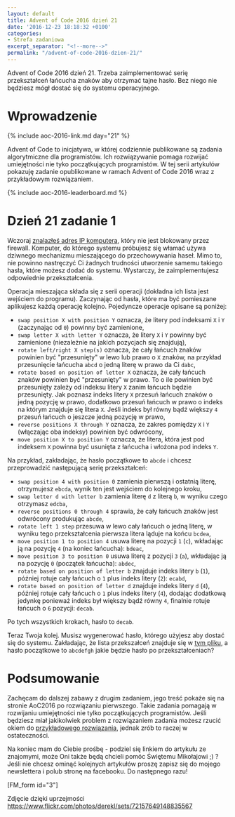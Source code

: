 ```yaml
---
layout: default
title: Advent of Code 2016 dzień 21
date: '2016-12-23 18:18:32 +0100'
categories:
- Strefa zadaniowa
excerpt_separator: "<!--more-->"
permalink: "/advent-of-code-2016-dzien-21/"
---
```

Advent of Code 2016 dzień 21. Trzeba zaimplementować serię przekształceń łańcucha znaków aby otrzymać tajne hasło. Bez niego nie będziesz mógł dostać się do systemu operacyjnego.

# Wprowadzenie
  
{% include aoc-2016-link.md day="21" %}

Advent of Code to inicjatywa, w której codziennie publikowane są zadania algorytmiczne dla programistów. Ich rozwiązywanie pomaga rozwijać umiejętności nie tyko początkujących programistów. W tej serii artykułów pokazuję zadanie opublikowane w ramach Advent of Code 2016 wraz z przykładowym rozwiązaniem.

{% include aoc-2016-leaderboard.md %}

# Dzień 21 zadanie 1
  
Wczoraj [znalazłeś adres IP komputera](http://www.samouczekprogramisty.pl/advent-of-code-2016-dzien-20/), który nie jest blokowany przez firewall. Komputer, do którego systemu próbujesz się włamać używa dziwnego mechanizmu mieszającego do przechowywania haseł. Mimo to, nie powinno nastręczyć Ci żadnych trudności utworzenie samemu takiego hasła, które możesz dodać do systemu. Wystarczy, że zaimplementujesz odpowiednie przekształcenia.

Operacja mieszająca składa się z serii operacji (dokładna ich lista jest wejściem do programu). Zaczynając od hasła, które ma być pomieszane aplikujesz każdą operację kolejno. Pojedyncze operacje opisane są poniżej:

- `swap position X with position Y` oznacza, że litery pod indeksami `X` i `Y` (zaczynając od `0`) powinny być zamienione,
- `swap letter X with letter Y` oznacza, że litery `X` i `Y` powinny być zamienione (niezależnie na jakich pozycjach się znajdują),
- `rotate left/right X step(s)` oznacza, że cały łańcuch znaków powinien być "przesunięty" w lewo lub prawo o `X` znaków, na przykład przesunięcie łańcucha `abcd` o jedną literę w prawo da Ci `dabc`,
- `rotate based on position of letter X` oznacza, że cały łańcuch znaków powinien być "przesunięty" w prawo. To o ile powinien być przesunięty zależy od indeksu litery `X` zanim łańcuch będzie przesunięty. Jak poznasz indeks litery `X` przesuń łańcuch znaków o jedną pozycję w prawo, dodatkowo przesuń łańcuch w prawo o indeks na którym znajduje się litera `X`. Jeśli indeks był równy bądź większy `4` przesuń łańcuch o jeszcze jedną pozycję w prawo,
- `reverse positions X through Y` oznacza, że zakres pomiędzy `X` i `Y` (włączając oba indeksy) powinien być odwrócony,
- `move position X to position Y` oznacza, że litera, która jest pod indeksem `X` powinna być usunięta z łańcucha i włożona pod indeks `Y`.
  
  
Na przykład, zakładając, że hasło początkowe to `abcde` i chcesz przeprowadzić następującą serię przekształceń:
- `swap position 4 with position 0` zamienia pierwszą i ostatnią literę, otrzymujesz `ebcda`, wynik ten jest wejściem do kolejnego kroku,
- `swap letter d with letter b` zamienia literę `d` z literą `b`, w wyniku czego otrzymasz `edcba`,
- `reverse positions 0 through 4` sprawia, że cały łańcuch znaków jest odwrócony produkując `abcde`,
- `rotate left 1 step` przesuwa w lewo cały łańcuch o jedną literę, w wyniku tego przekształcenia pierwsza litera ląduje na końcu `bcdea`,
- `move position 1 to position 4` usuwa literę na pozycji `1` (`c`), wkładając ją na pozycję `4` (na koniec łańcucha): `bdeac`,
- `move position 3 to position 0` usuwa literę z pozycji `3` (`a`), wkładając ją na pozycję `0` (początek łańcucha): `abdec`,
- `rotate based on position of letter b` znajduje indeks litery `b` (`1`), później rotuje cały łańcuch o `1` plus indeks litery (`2`): `ecabd`,
- `rotate based on position of letter d` znajduje indeks litery `d` (`4`), później rotuje cały łańcuch o `1` plus indeks litery (`4`), dodając dodatkową jedynkę ponieważ indeks był większy bądź równy `4`, finalnie rotuje łańcuch o `6` pozycji: `decab`.
  
  
Po tych wszystkich krokach, hasło to `decab`.

Teraz Twoja kolej. Musisz wygenerować hasło, którego użyjesz aby dostać się do systemu. Zakładając, że lista przekszałceń znajduje się w [tym pliku](https://raw.githubusercontent.com/SamouczekProgramisty/StrefaZadaniowaSamouka/master/05_aoc_2016/src/main/test/resources/day21_input.txt), a hasło początkowe to `abcdefgh` jakie będzie hasło po przekształceniach?

# Podsumowanie
  
Zachęcam do dalszej zabawy z drugim zadaniem, jego treść pokaże się na stronie AoC2016 po rozwiązaniu pierwszego. Takie zadania pomagają w rozwijaniu umiejętności nie tylko początkujących programistów. Jeśli będziesz miał jakikolwiek problem z rozwiązaniem zadania możesz rzucić okiem do [przykładowego rozwiązania](https://github.com/SamouczekProgramisty/StrefaZadaniowaSamouka/tree/master/05_aoc_2016/src/main/java/pl/samouczekprogramisty/szs/aoc2016/day21), jednak zrób to raczej w ostateczności.

Na koniec mam do Ciebie prośbę - podziel się linkiem do artykułu ze znajomymi, może Oni także będą chcieli pomóc Świętemu Mikołajowi ;) ? Jeśli nie chcesz ominąć kolejnych artykułów proszę zapisz się do mojego newslettera i polub stronę na facebooku. Do następnego razu!

[FM\_form id="3"]

Zdjęcie dzięki uprzejmości https://www.flickr.com/photos/derekl/sets/72157649148835567

